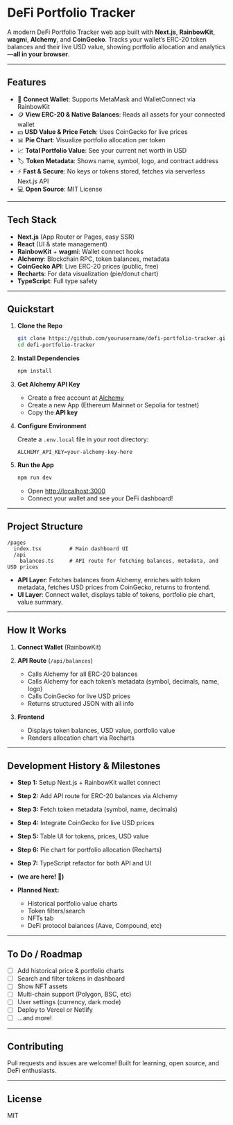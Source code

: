# DeFi Portfolio Tracker

A modern DeFi Portfolio Tracker web app built with **Next.js**, **RainbowKit**, **wagmi**, **Alchemy**, and **CoinGecko**.
Tracks your wallet’s ERC-20 token balances and their live USD value, showing portfolio allocation and analytics—**all in your browser**.

---

## **Features**

* 🔗 **Connect Wallet**: Supports MetaMask and WalletConnect via RainbowKit
* 🪙 **View ERC-20 & Native Balances**: Reads all assets for your connected wallet
* 💵 **USD Value & Price Fetch**: Uses CoinGecko for live prices
* 📊 **Pie Chart**: Visualize portfolio allocation per token
* 📈 **Total Portfolio Value**: See your current net worth in USD
* 🏷️ **Token Metadata**: Shows name, symbol, logo, and contract address
* ⚡️ **Fast & Secure**: No keys or tokens stored, fetches via serverless Next.js API
* 💻 **Open Source**: MIT License

---

## **Tech Stack**

* **Next.js** (App Router or Pages, easy SSR)
* **React** (UI & state management)
* **RainbowKit** + **wagmi**: Wallet connect hooks
* **Alchemy**: Blockchain RPC, token balances, metadata
* **CoinGecko API**: Live ERC-20 prices (public, free)
* **Recharts**: For data visualization (pie/donut chart)
* **TypeScript**: Full type safety

---

## **Quickstart**

1. **Clone the Repo**

   ```bash
   git clone https://github.com/yourusername/defi-portfolio-tracker.git
   cd defi-portfolio-tracker
   ```

2. **Install Dependencies**

   ```bash
   npm install
   ```

3. **Get Alchemy API Key**

   * Create a free account at [Alchemy](https://alchemy.com/)
   * Create a new App (Ethereum Mainnet or Sepolia for testnet)
   * Copy the **API key**

4. **Configure Environment**

   Create a `.env.local` file in your root directory:

   ```
   ALCHEMY_API_KEY=your-alchemy-key-here
   ```

5. **Run the App**

   ```bash
   npm run dev
   ```

   * Open [http://localhost:3000](http://localhost:3000)
   * Connect your wallet and see your DeFi dashboard!

---

## **Project Structure**

```
/pages
  index.tsx         # Main dashboard UI
  /api
    balances.ts     # API route for fetching balances, metadata, and USD prices
```

* **API Layer**: Fetches balances from Alchemy, enriches with token metadata, fetches USD prices from CoinGecko, returns to frontend.
* **UI Layer**: Connect wallet, displays table of tokens, portfolio pie chart, value summary.

---

## **How It Works**

1. **Connect Wallet** (RainbowKit)
2. **API Route** (`/api/balances`)

   * Calls Alchemy for all ERC-20 balances
   * Calls Alchemy for each token’s metadata (symbol, decimals, name, logo)
   * Calls CoinGecko for live USD prices
   * Returns structured JSON with all info
3. **Frontend**

   * Displays token balances, USD value, portfolio value
   * Renders allocation chart via Recharts

---

## **Development History & Milestones**

* **Step 1:** Setup Next.js + RainbowKit wallet connect
* **Step 2:** Add API route for ERC-20 balances via Alchemy
* **Step 3:** Fetch token metadata (symbol, name, decimals)
* **Step 4:** Integrate CoinGecko for live USD prices
* **Step 5:** Table UI for tokens, prices, USD value
* **Step 6:** Pie chart for portfolio allocation (Recharts)
* **Step 7:** TypeScript refactor for both API and UI
* **(we are here! 🎉)**
* **Planned Next:**

  * Historical portfolio value charts
  * Token filters/search
  * NFTs tab
  * DeFi protocol balances (Aave, Compound, etc)

---

## **To Do / Roadmap**

* [ ] Add historical price & portfolio charts
* [ ] Search and filter tokens in dashboard
* [ ] Show NFT assets
* [ ] Multi-chain support (Polygon, BSC, etc)
* [ ] User settings (currency, dark mode)
* [ ] Deploy to Vercel or Netlify
* [ ] ...and more!

---

## **Contributing**

Pull requests and issues are welcome!
Built for learning, open source, and DeFi enthusiasts.

---

## **License**

MIT



